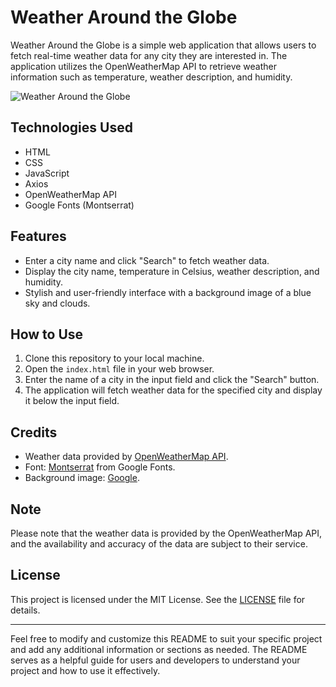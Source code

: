 # Weather Around the Globe

Weather Around the Globe is a simple web application that allows users to fetch real-time weather data for any city they are interested in. The application utilizes the OpenWeatherMap API to retrieve weather information such as temperature, weather description, and humidity.

![Weather Around the Globe](![image](https://github.com/kingigbozuruike/weatherwebsite/assets/104108166/b9e04f92-214b-43e8-b72c-77654ec11090)
)

## Technologies Used

- HTML
- CSS
- JavaScript
- Axios
- OpenWeatherMap API
- Google Fonts (Montserrat)

## Features

- Enter a city name and click "Search" to fetch weather data.
- Display the city name, temperature in Celsius, weather description, and humidity.
- Stylish and user-friendly interface with a background image of a blue sky and clouds.

## How to Use

1. Clone this repository to your local machine.
2. Open the `index.html` file in your web browser.
3. Enter the name of a city in the input field and click the "Search" button.
4. The application will fetch weather data for the specified city and display it below the input field.

## Credits

- Weather data provided by [OpenWeatherMap API](https://openweathermap.org/).
- Font: [Montserrat](https://fonts.google.com/specimen/Montserrat) from Google Fonts.
- Background image: [Google](https://google.com).

## Note

Please note that the weather data is provided by the OpenWeatherMap API, and the availability and accuracy of the data are subject to their service.

## License

This project is licensed under the MIT License. See the [LICENSE](https://opensource.org/license/mit/) file for details.

---

Feel free to modify and customize this README to suit your specific project and add any additional information or sections as needed. The README serves as a helpful guide for users and developers to understand your project and how to use it effectively.

